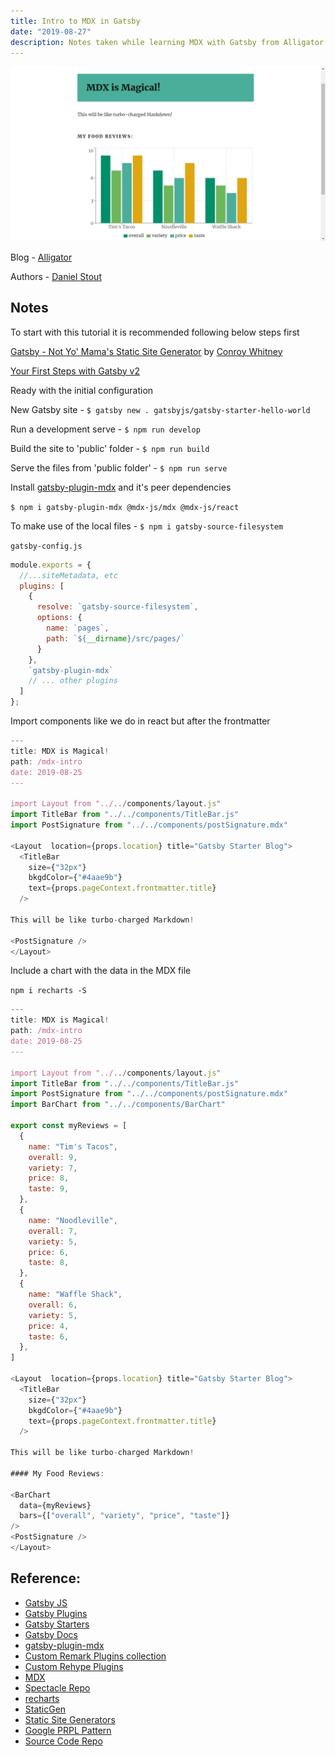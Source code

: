 ```yaml
---
title: Intro to MDX in Gatsby
date: "2019-08-27"
description: Notes taken while learning MDX with Gatsby from Alligator
---
```


![Hero Image](1.png)

Blog - [Alligator](https://alligator.io/gatsbyjs/mdx-in-gatsby/)

Authors - [Daniel Stout](https://alligator.io/author/daniel-stout)

## Notes

To start with this tutorial it is recommended following below steps first

[Gatsby - Not Yo' Mama's Static Site Generator](https://alligator.io/react/gatsby-static-site-generator/) by [Conroy Whitney](https://alligator.io/author/conroy-whitney)

[Your First Steps with Gatsby v2](https://alligator.io/gatsbyjs/gatsby-first-steps/)

Ready with the initial configuration

New Gatsby site - `$ gatsby new . gatsbyjs/gatsby-starter-hello-world`

Run a development serve - `$ npm run develop`

Build the site to 'public' folder - `$ npm run build`

Serve the files from 'public folder' - `$ npm run serve`

Install [gatsby-plugin-mdx](https://www.gatsbyjs.org/packages/gatsby-plugin-mdx/) and it's peer dependencies

`$ npm i gatsby-plugin-mdx @mdx-js/mdx @mdx-js/react`

To make use of the local files - `$ npm i gatsby-source-filesystem`

`gatsby-config.js`

```js
module.exports = {
  //...siteMetadata, etc
  plugins: [
    {
      resolve: `gatsby-source-filesystem`,
      options: {
        name: `pages`,
        path: `${__dirname}/src/pages/`
      }
    },
    `gatsby-plugin-mdx`
    // ... other plugins
  ]
};
```

Import components like we do in react but after the frontmatter

```js
---
title: MDX is Magical!
path: /mdx-intro
date: 2019-08-25
---

import Layout from "../../components/layout.js"
import TitleBar from "../../components/TitleBar.js"
import PostSignature from "../../components/postSignature.mdx"

<Layout  location={props.location} title="Gatsby Starter Blog">
  <TitleBar
    size={"32px"}
    bkgdColor={"#4aae9b"}
    text={props.pageContext.frontmatter.title}
  />

This will be like turbo-charged Markdown!

<PostSignature />
</Layout>
```

Include a chart with the data in the MDX file

`npm i recharts -S`

```js
---
title: MDX is Magical!
path: /mdx-intro
date: 2019-08-25
---

import Layout from "../../components/layout.js"
import TitleBar from "../../components/TitleBar.js"
import PostSignature from "../../components/postSignature.mdx"
import BarChart from "../../components/BarChart"

export const myReviews = [
  {
    name: "Tim's Tacos",
    overall: 9,
    variety: 7,
    price: 8,
    taste: 9,
  },
  {
    name: "Noodleville",
    overall: 7,
    variety: 5,
    price: 6,
    taste: 8,
  },
  {
    name: "Waffle Shack",
    overall: 6,
    variety: 5,
    price: 4,
    taste: 6,
  },
]

<Layout  location={props.location} title="Gatsby Starter Blog">
  <TitleBar
    size={"32px"}
    bkgdColor={"#4aae9b"}
    text={props.pageContext.frontmatter.title}
  />

This will be like turbo-charged Markdown!

#### My Food Reviews:

<BarChart
  data={myReviews}
  bars={["overall", "variety", "price", "taste"]}
/>
<PostSignature />
</Layout>
```

## Reference:

- [Gatsby JS](https://www.gatsbyjs.org/)
- [Gatsby Plugins](https://www.gatsbyjs.org/docs/plugins/)
- [Gatsby Starters](https://next.gatsbyjs.org/docs/gatsby-starters/)
- [Gatsby Docs](https://www.gatsbyjs.org/docs/)
- [gatsby-plugin-mdx](https://www.gatsbyjs.org/packages/gatsby-plugin-mdx/)
- [Custom Remark Plugins collection](https://github.com/remarkjs/remark/blob/master/doc/plugins.md)
- [Custom Rehype Plugins](https://github.com/rehypejs/rehype/blob/master/doc/plugins.md)
- [MDX](https://mdxjs.com/)
- [Spectacle Repo](https://github.com/FormidableLabs/spectacle)
- [recharts](http://recharts.org/)
- [StaticGen](https://www.staticgen.com/)
- [Static Site Generators](https://staticsitegenerators.net/)
- [Google PRPL Pattern](https://developers.google.com/web/fundamentals/performance/prpl-pattern/)
- [Source Code Repo](https://github.com/navin-navi/gatsby-mdx-intro)
